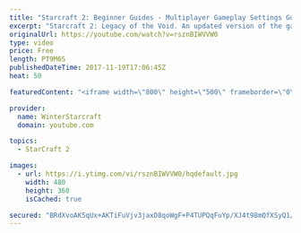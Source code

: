 ```yaml
---
title: "Starcraft 2: Beginner Guides - Multiplayer Gameplay Settings Guide and Recommendations (Updated)"
excerpt: "Starcraft 2: Legacy of the Void. An updated version of the gameplay/controls and region settings guide for Legacy of the Void, going over the changes and reiterating my recommended settings, as well as the settings I use as a Grandmaster player.  Thanks for watching and hope you enjoy!  I am a Grandmasters"
originalUrl: https://youtube.com/watch?v=rsznBIWVVW0
type: video
price: Free
length: PT9M6S
publishedDateTime: 2017-11-19T17:06:45Z
heat: 50

featuredContent: "<iframe width=\"800\" height=\"500\" frameborder=\"0\" src=\"https://www.youtube.com/embed/rsznBIWVVW0\" allow=\"accelerometer; autoplay; encrypted-media; gyroscope; picture-in-picture\" allowfullscreen></iframe>"

provider:
  name: WinterStarcraft
  domain: youtube.com

topics:
  - StarCraft 2

images:
  - url: https://i.ytimg.com/vi/rsznBIWVVW0/hqdefault.jpg
    width: 480
    height: 360
    isCached: true

secured: "BRdXvoAK5qUx+AKTiFuVjv3jaxD8qoWgF+P4TUPQqFuYp/XJ4t98mQfXSyQ1/+5TmbRn0S6vn7o6uIQKvwxlHdkgPs1+mapwXQi5SoBf+KfKZEx8xhbA1NzJnnVCjnbN2fpsoV4ryUDDwtSBMSPv0ltehua96obILN/jPn27q2C/uWFeMPjbmERD8GqDuYjmY3Y3n5U0TpQzTmroRl/Gn34GlevOuxjTN7/CO6+GCuzG9L4BYF4/P1XI/dTD+0zXLBD+6Mysxgq501xD47NWZo9pr4DyIXqb+dTNUCGzamG1kJT9Y2sOOJsducnDTY13Pl5Hn2qrND761vAJbAozqh5uwA7FvBmvb1YYINhWwK81A0s33YlU7eUugTYFRdZYveZndqNe6dNw2GKsupURlPW2A3qR4j3hLUstbVIMrp0=;sZ+IzUe1mMwMfm2lduu3nA=="
---
```


